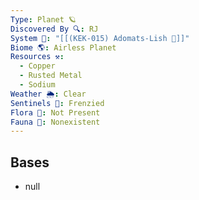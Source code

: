 ```yaml
---
Type: Planet 🪐
Discovered By 🔍: RJ
System 🔆: "[[(KEK-015) Adomats-Lish 🔆]]"
Biome 🌎: Airless Planet
Resources ⚒️:
  - Copper
  - Rusted Metal
  - Sodium
Weather 🌦️: Clear
Sentinels 🚨: Frenzied
Flora 🌿: Not Present
Fauna 🐾: Nonexistent
---
```

## Bases
- null